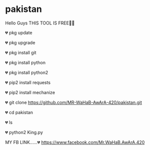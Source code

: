 # pakistan
Hello Guys
THIS TOOL IS FREE🤘🙂

💔 pkg update

💔 pkg upgrade 

💔 pkg install git 

💔 pkg install python 

💔 pkg install python2 

💔 pip2 install requests

💔 pip2 install mechanize

💔 git clone https://github.com/MR-WaHaB-AwArA-420/pakistan.git

💔 cd pakistan 

💔 ls

💔 python2 King.py


MY FB LINK......💔
https://www.facebook.com/Mr.WaHaB.AwArA.420
